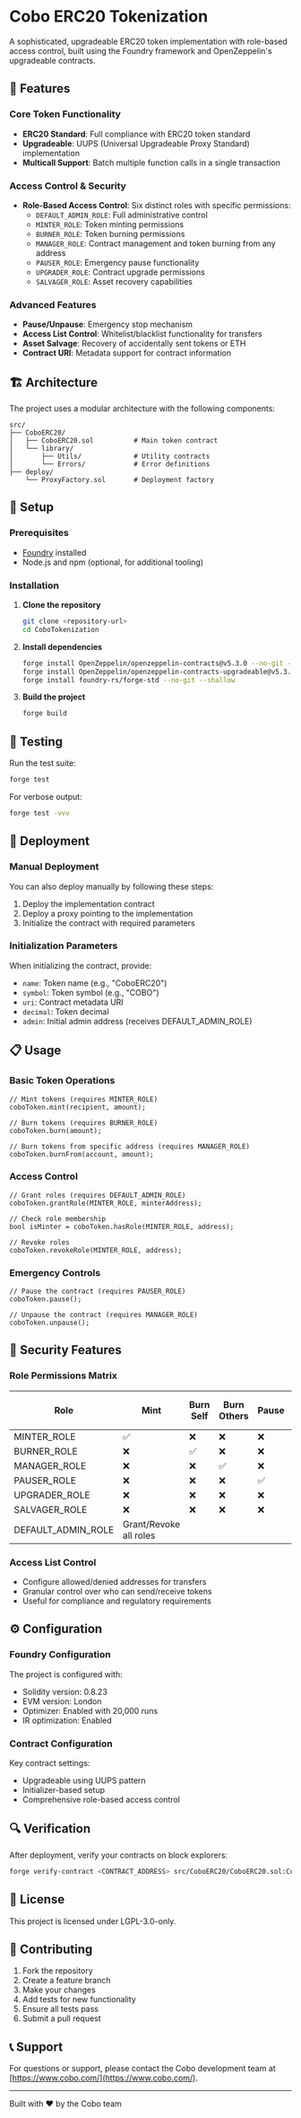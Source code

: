 # Cobo ERC20 Tokenization

A sophisticated, upgradeable ERC20 token implementation with role-based access control, built using the Foundry framework and OpenZeppelin's upgradeable contracts.

## 🌟 Features

### Core Token Functionality
- **ERC20 Standard**: Full compliance with ERC20 token standard
- **Upgradeable**: UUPS (Universal Upgradeable Proxy Standard) implementation
- **Multicall Support**: Batch multiple function calls in a single transaction

### Access Control & Security
- **Role-Based Access Control**: Six distinct roles with specific permissions:
  - `DEFAULT_ADMIN_ROLE`: Full administrative control
  - `MINTER_ROLE`: Token minting permissions
  - `BURNER_ROLE`: Token burning permissions
  - `MANAGER_ROLE`: Contract management and token burning from any address
  - `PAUSER_ROLE`: Emergency pause functionality
  - `UPGRADER_ROLE`: Contract upgrade permissions
  - `SALVAGER_ROLE`: Asset recovery capabilities

### Advanced Features
- **Pause/Unpause**: Emergency stop mechanism
- **Access List Control**: Whitelist/blacklist functionality for transfers
- **Asset Salvage**: Recovery of accidentally sent tokens or ETH
- **Contract URI**: Metadata support for contract information

## 🏗️ Architecture

The project uses a modular architecture with the following components:

```
src/
├── CoboERC20/
│   ├── CoboERC20.sol          # Main token contract
│   └── library/
│       ├── Utils/             # Utility contracts
│       └── Errors/            # Error definitions
├── deploy/
    └── ProxyFactory.sol       # Deployment factory
```

## 🔧 Setup

### Prerequisites
- [Foundry](https://getfoundry.sh/) installed
- Node.js and npm (optional, for additional tooling)

### Installation

1. **Clone the repository**
   ```bash
   git clone <repository-url>
   cd CoboTokenization
   ```

2. **Install dependencies**
   ```bash
   forge install OpenZeppelin/openzeppelin-contracts@v5.3.0 --no-git --shallow
   forge install OpenZeppelin/openzeppelin-contracts-upgradeable@v5.3.0 --no-git --shallow
   forge install foundry-rs/forge-std --no-git --shallow
   ```

3. **Build the project**
   ```bash
   forge build
   ```

## 🧪 Testing

Run the test suite:
```bash
forge test
```

For verbose output:
```bash
forge test -vvv
```

## 🚀 Deployment

### Manual Deployment

You can also deploy manually by following these steps:

1. Deploy the implementation contract
2. Deploy a proxy pointing to the implementation
3. Initialize the contract with required parameters

### Initialization Parameters

When initializing the contract, provide:
- `name`: Token name (e.g., "CoboERC20")
- `symbol`: Token symbol (e.g., "COBO")
- `uri`: Contract metadata URI
- `decimal`: Token decimal
- `admin`: Initial admin address (receives DEFAULT_ADMIN_ROLE)

## 📋 Usage

### Basic Token Operations

```solidity
// Mint tokens (requires MINTER_ROLE)
coboToken.mint(recipient, amount);

// Burn tokens (requires BURNER_ROLE)
coboToken.burn(amount);

// Burn tokens from specific address (requires MANAGER_ROLE)
coboToken.burnFrom(account, amount);
```

### Access Control

```solidity
// Grant roles (requires DEFAULT_ADMIN_ROLE)
coboToken.grantRole(MINTER_ROLE, minterAddress);

// Check role membership
bool isMinter = coboToken.hasRole(MINTER_ROLE, address);

// Revoke roles
coboToken.revokeRole(MINTER_ROLE, address);
```

### Emergency Controls

```solidity
// Pause the contract (requires PAUSER_ROLE)
coboToken.pause();

// Unpause the contract (requires MANAGER_ROLE)
coboToken.unpause();
```

## 🔐 Security Features

### Role Permissions Matrix

| Role | Mint | Burn Self | Burn Others | Pause | Unpause | Upgrade | Manage Access List | Salvage |
|------|------|-----------|-------------|-------|---------|---------|-------------------|---------|
| MINTER_ROLE | ✅ | ❌ | ❌ | ❌ | ❌ | ❌ | ❌ | ❌ |
| BURNER_ROLE | ❌ | ✅ | ❌ | ❌ | ❌ | ❌ | ❌ | ❌ |
| MANAGER_ROLE | ❌ | ❌ | ✅ | ❌ | ✅ | ❌ | ✅ | ❌ |
| PAUSER_ROLE | ❌ | ❌ | ❌ | ✅ | ❌ | ❌ | ❌ | ❌ |
| UPGRADER_ROLE | ❌ | ❌ | ❌ | ❌ | ❌ | ✅ | ❌ | ❌ |
| SALVAGER_ROLE | ❌ | ❌ | ❌ | ❌ | ❌ | ❌ | ❌ | ✅ |
| DEFAULT_ADMIN_ROLE | Grant/Revoke all roles | | | | | | | |

### Access List Control
- Configure allowed/denied addresses for transfers
- Granular control over who can send/receive tokens
- Useful for compliance and regulatory requirements

## ⚙️ Configuration

### Foundry Configuration

The project is configured with:
- Solidity version: 0.8.23
- EVM version: London
- Optimizer: Enabled with 20,000 runs
- IR optimization: Enabled

### Contract Configuration

Key contract settings:
- Upgradeable using UUPS pattern
- Initializer-based setup
- Comprehensive role-based access control

## 🔍 Verification

After deployment, verify your contracts on block explorers:

```bash
forge verify-contract <CONTRACT_ADDRESS> src/CoboERC20/CoboERC20.sol:CoboERC20 --etherscan-api-key <API_KEY>
```

## 📄 License

This project is licensed under LGPL-3.0-only.

## 🤝 Contributing

1. Fork the repository
2. Create a feature branch
3. Make your changes
4. Add tests for new functionality
5. Ensure all tests pass
6. Submit a pull request

## 📞 Support

For questions or support, please contact the Cobo development team at [https://www.cobo.com/](https://www.cobo.com/).

---

Built with ❤️ by the Cobo team
